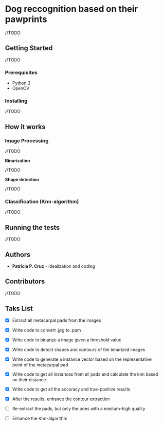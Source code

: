 # Dog reccognition based on their pawprints

//TODO

## Getting Started

//TODO

### Prerequisites

- Python 3
- OpenCV

### Installing

//TODO

## How it works

### Image Processing

//TODO

**Binarization**

//TODO

**Shape detection**

//TODO

### Classification (Knn-algorithm)

//TODO

## Running the tests

//TODO

## Authors

- **Patrícia P. Cruz** - Idealization and coding

## Contributors

//TODO

## Taks List

- [x] Extract all metacarpal pads from the images
- [x] Write code to convert .jpg to .ppm
- [x] Write code to binarize a image given a threshold value
- [x] Write code to detect shapes and contours of the binarized images
- [x] Write code to generate a instance vector based on the representative point of the metacarpal pad
- [x] Write code to get all instances from all pads and calculate the knn based on their distance
- [x] Write code to get all the accuracy and true-positive results

- [x] After the results, enhance the contour extraction
- [ ] Re-extract the pads, but only the ones with a medium-high quality
- [ ] Enhance the Knn-algorithm